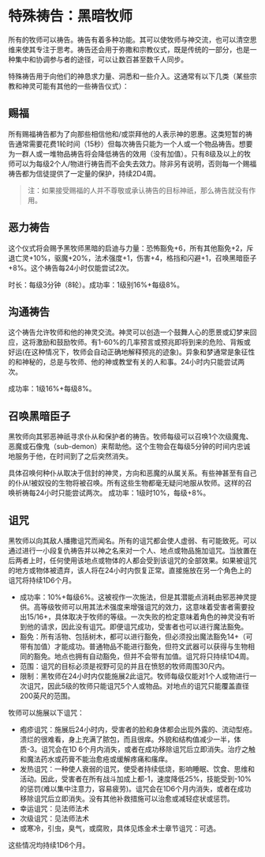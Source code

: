 # 特殊祷告：黑暗牧师

所有的牧师可以祷告。祷告有着多种功能。其可以使牧师与神交流，也可以清空思维来使其专注于思考。祷告还会用于弥撒和宗教仪式，既是传统的一部分，也是一种集中和协调参与者的途径，可以让数百甚至数千人同步。

特殊祷告用于向他们的神恳求力量、洞悉和一些介入。这通常有以下几类（某些宗教和神灵可能有其他的一些祷告仪式）：

## 赐福

所有赐福祷告都为了向那些相信他和/或崇拜他的人表示神的恩惠。这类短暂的祷告通常需要花费1轮时间（15秒）但每次祷告只能为一个人或一个物品祷告。想要为一群人或一堆物品祷告将会降低祷告的效用（没有加值）。只有8级及以上的牧师可以为每级2个人/物进行祷告而不会失去效力。除非另有说明，否则每一个赐福祷告都为信徒提供了一定量的保护，持续2D4周。

> 注：如果接受赐福的人并不尊敬或承认祷告的目标神祇，那么祷告就没有作用。

## 恶力祷告

这个仪式将会赐予黑牧师黑暗的启迪与力量：恐怖豁免+6，所有其他豁免+2，斥退亡灵+10%，驱魔+20%，法术强度+1，伤害+4，格挡和闪避+1，召唤黑暗臣子+8%。这个祷告每24小时仅能尝试2次。

时长：每级3分钟（8轮）。成功率：1级别16%+每级8%。

## 沟通祷告

这个祷告允许牧师和他的神灵交流。神灵可以创造一个鼓舞人心的愿景或幻梦来回应，这将激励和鼓励牧师。有1-60%的几率预言或预兆即将到来的危险、背叛或好运(在这种情况下，牧师会自动正确地解释预兆的迹象)。异象和梦通常是象征性的和神秘的，总是与牧师、他的神或教堂有关的人和事。24小时内只能尝试两次。

成功率：1级16%+每级8%。

## 召唤黑暗臣子

黑牧师向其邪恶神祇寻求仆从和保护者的祷告。牧师每级可以召唤1个次级魔鬼、恶魔或石像鬼（sub-demon）来帮助他。这个生物会在每级5分钟的时间内忠诚地服务于他，在时间到了之后突然消失。

具体召唤何种仆从取决于信封的神灵，方向和恶魔的从属关系。有些神甚至有自己的仆从!被奴役的生物将被召唤。所有这些生物都毫无疑问地服从牧师。这样的召唤祈祷每24小时只能尝试两次。
成功率：1级时10%，每级+8%。

## 诅咒

黑牧师以向其敌人播撒诅咒而闻名。所有的诅咒都会使人虚弱、有可能致死。可以通过进行一小段复仇祷告并以神之名来对一个人、地点或物品施加诅咒。当放置在后两者上时，任何使用该地点或物体的人都会受到该诅咒的全部效果。如果被诅咒的地方或物体被遗弃，该人将在24小时内恢复正常。直接施放在另一个角色上的诅咒将持续1D6个月。

- 成功率：10%+每级6%。这被视作一次施法，但是其潜能点消耗由邪恶神灵提供。高等级牧师可以用其法术强度来增强诅咒的效力，这意味着受害者需要投出15/16+，具体取决于牧师的等级。一次失败的检定意味着角色的神灵没有听到他的请求，因此没有诅咒。即便诅咒成功，受害者也可以进行魔法豁免。
- 豁免：所有活物、包括树木，都可以进行豁免，但必须投出魔法豁免14+（可带有加值）才能成功。普通物品不能进行豁免，但符文武器可以获得与生物相同的豁免。地点也拥有自动豁免，但并不会带有加值。诅咒将只持续1D4周。
- 范围：诅咒的目标必须是视野可见的并且在愤怒的牧师周围30尺内。
- 限制：黑牧师在24小时内仅能施展2此诅咒。牧师每级仅能对1个人或物进行一次诅咒，因此5级的牧师只能诅咒5个人或物品。对地点的诅咒只能覆盖直径200英尺的范围。

牧师可以施展以下诅咒：

- 疱疹诅咒：施展后24小时内，受害者的脸和身体都会出现外露的、流动型疮。溃烂的很难看，身上充满了脓包，而且很痒。外貌和结构值减少一半，体质-3。诅咒会在1D 6个月内消失，或者在成功移除诅咒后立即消失。治疗之触和魔法药水或药膏不能治愈疮或缓解疼痛和瘙痒。
- 发热诅咒：一种使人衰弱的诅咒，使受者持续低烧，影响睡眠、饮食、思维和活动。因此，受害者在所有战斗加成上都-1，速度降低25%，技能受到-10%的惩罚(难以集中注意力，容易疲劳)。诅咒会在1D6个月内消失，或者在成功移除诅咒后立即消失。没有其他补救措施可以治愈或减轻症状或惩罚。
- 幸运诅咒：见法师法术
- 次级诅咒：见法师法术
- 或寒冷，引虫，臭气，或腐败，具体见炼金术士章节诅咒：可选。

这些情况均持续1D6个月。
